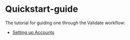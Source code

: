 # Quickstart-guide
The tutorial for guiding one through the Validate workflow:
* [Setting up Accounts](docs/Account-setup.md)

